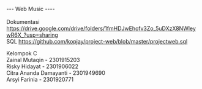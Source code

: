 --- Web Music ----
<br><br>
Dokumentasi https://drive.google.com/drive/folders/1fmHDJwEhofv3Zo_5uDXzX8NWleywR6X_?usp=sharing
<br>
SQL https://github.com/kopjay/project-web/blob/master/projectweb.sql 
<br>

Kelompok C<br>
Zainal Mutaqin - 2301915203<br>
Risky Hidayat - 2301906022<br>
Citra Ananda Damayanti - 2301949690<br>
Arsyi Farinia - 2301920771<br>


